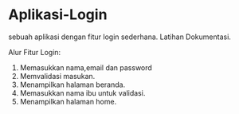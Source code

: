 # Aplikasi-Login
sebuah aplikasi dengan fitur login sederhana. Latihan Dokumentasi.

Alur Fitur Login:
1. Memasukkan nama,email dan password
2. Memvalidasi masukan.
3. Menampilkan halaman beranda.
4. Memasukkan nama ibu untuk validasi.
5. Menampilkan halaman home.
